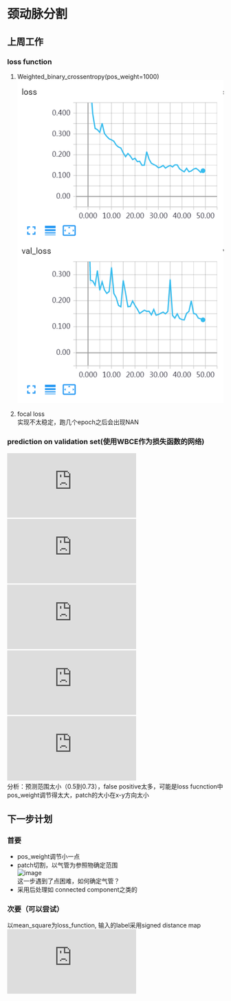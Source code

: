 # 颈动脉分割

## 上周工作
### loss function
1. Weighted_binary_crossentropy(pos_weight=1000)<br>
![image](https://github.com/cirweecle/DataScience/blob/master/cta_segmentation_PXY/imagesInTime/6.13/wbce_loss.png)

2. focal loss<br>
实现不太稳定，跑几个epoch之后会出现NAN

### prediction on validation set(使用WBCE作为损失函数的网络)
![image](https://github.com/cirweecle/DataScience/blob/master/cta_segmentation_PXY/imagesInTime/6.13/ch000_slice200.pdf)<br>
![image](https://github.com/cirweecle/DataScience/blob/master/cta_segmentation_PXY/imagesInTime/6.13/ch100_slice120.pdf)<br>
![image](https://github.com/cirweecle/DataScience/blob/master/cta_segmentation_PXY/imagesInTime/6.13/ch100_slice200.pdf)<br>
![image](https://github.com/cirweecle/DataScience/blob/master/cta_segmentation_PXY/imagesInTime/6.13/ch202_slice100.pdf)<br>
![image](https://github.com/cirweecle/DataScience/blob/master/cta_segmentation_PXY/imagesInTime/6.13/ch202_slice120.pdf)<br>
分析：预测范围太小（0.5到0.73），false positive太多，可能是loss fucnction中pos_weight调节得太大，patch的大小在x-y方向太小

## 下一步计划
### 首要
- pos_weight调节小一点
- patch切割，以气管为参照物确定范围<br>
![image](https://image.slidesharecdn.com/crosssectionalanatomyoftheneck-150414141742-conversion-gate01/95/cross-sectional-anatomy-of-the-neck-27-638.jpg?cb=1429067778)<br>
这一步遇到了点困难，如何确定气管？
- 采用后处理如 connected component之类的

### 次要（可以尝试）
以mean_square为loss_function, 输入的label采用signed distance map<br>
![image](https://github.com/cirweecle/DataScience/blob/master/cta_segmentation_PXY/imagesInTime/6.13/example_sdm.pdf)